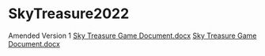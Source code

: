 # SkyTreasure2022
 Amended Version 1
[Sky Treasure Game Document.docx](https://github.com/Bogglebo/SkyTreasure2022/files/11645187/Sky.Treasure.Game.Document.docx)
[Sky Treasure Game Document.docx](https://github.com/Bogglebo/SkyTreasure2022/files/11645422/Sky.Treasure.Game.Document.docx)
